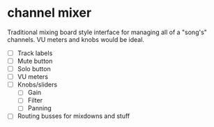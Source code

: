 # channel mixer

Traditional mixing board style interface for managing all of a "song's" channels. VU meters and knobs would be ideal.

- [ ] Track labels
- [ ] Mute button
- [ ] Solo button
- [ ] VU meters
- [ ] Knobs/sliders
    - [ ] Gain
    - [ ] Filter
    - [ ] Panning
- [ ] Routing busses for mixdowns and stuff
